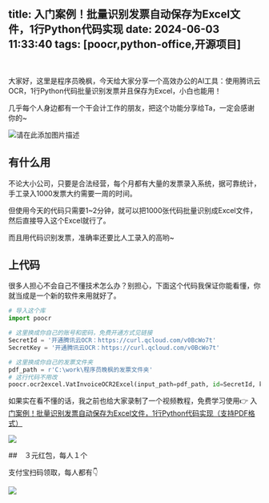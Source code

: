 title: 入门案例！批量识别发票自动保存为Excel文件，1行Python代码实现
date: 2024-06-03 11:33:40
tags: [poocr,python-office,开源项目]
---

​

大家好，这里是程序员晚枫，今天给大家分享一个高效办公的AI工具：使用腾讯云 OCR，1行Python代码批量识别发票并且保存为Excel，小白也能用！

几乎每个人身边都有一个干会计工作的朋友，把这个功能分享给Ta，一定会感谢你的~

![请在此添加图片描述](https://developer-private-1258344699.cos.ap-guangzhou.myqcloud.com/column/article/6652786/20240603-d051bca3.png?x-cos-security-token=wuUGeVO2JizRFFW8UztbVQFS770c7K5a18840bb746c9b70bd6402eb11f404685mP3RNYg5T7wJHfq_61zalvHLce-kCWn8zkcgh9rAUsb415KIB5R4WMvv73lsgYotaKDSrl8bvhq22QdzwRSqLNLE6lcIozk80-Bcj0-nSfR00LCDa6QWuq85KZD4r8ImskdeqAwOv2vkLaifgvt5Wv7aZJMStkGEJOrgemZzC36FA67EFIOdKPI_A0GppdJUPQdrGPH42RqiBALcTC3EHpMwTWA5WWmACqBjv9i7-AWDCZ0fxFZky6QMEbXr69DX8SUZfkoR8KGC-CId3LUrsL1rrzNdvsVq-jGO1ifDq6FCX1aXRL3Kw8uWb6pePBLuHeZanhJF0DM3rlyCw4UIItwQKeBXohLDKcplLQCUmBZlwC6RFigNU3WO9KXOiMFA6s9tJiUa17K-SOfBOtOoFg&q-sign-algorithm=sha1&q-ak=AKIDiscCYpSN0lK9rbPYsvOhDZzO4o1q-3uyBSD5QdA2Z6EhcSpxFdiN4j4eMh-cPvoL&q-sign-time=1717425552%3B1717432747&q-key-time=1717425552%3B1717432747&q-header-list=host&q-url-param-list=x-cos-security-token&q-signature=b21a496e21b3ef26ec1f6311f625a2657f246441)

## 有什么用

不论大小公司，只要是合法经营，每个月都有大量的发票录入系统，据可靠统计，手工录入1000发票大约需要一周的时间。

但使用今天的代码只需要1~2分钟，就可以把1000张代码批量识别成Excel文件，然后直接导入这个Excel就行了。

而且用代码识别发票，准确率还要比人工录入的高哟~

## 上代码

很多人担心不会自己不懂技术怎么办？别担心，下面这个代码我保证你能看懂，你就当成是一个新的软件来用就好了。

```python
# 导入这个库
import poocr

# 这里换成你自己的账号和密码，免费开通方式见链接
SecretId = '开通腾讯云OCR：https://curl.qcloud.com/v0BcWo7t'
SecretKey = '开通腾讯云OCR：https://curl.qcloud.com/v0BcWo7t'

# 这里换成你自己的发票文件夹
pdf_path = r'C:\work\程序员晚枫的发票文件夹'
# 这行代码不用改
poocr.ocr2excel.VatInvoiceOCR2Excel(input_path=pdf_path, id=SecretId, key=SecretKey, file_name=True)
```

如果实在看不懂的话，我之前也给大家录制了一个视频教程，免费学习使用👉 入[门案例！批量识别发票自动保存为Excel文件，1行Python代码实现（支持PDF格式）](https://www.bilibili.com/video/BV1LT421S7sh/?spm_id_from=333.999.0.0)

![](https://python-office-1300615378.cos.ap-chongqing.myqcloud.com/0816.jpg)

##　３元红包，每人１个

支付宝扫码领取，每人都有👇

![](https://ads-1300615378.cos.ap-guangzhou.myqcloud.com/alipay/hong.jpg)
